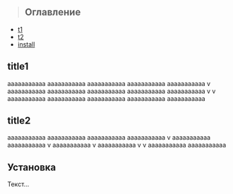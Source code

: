 > ## Оглавление  
- [t1](#title1)  
- [t2](#title2) 
- [install](#установка) 

## title1
aaaaaaaaaaa
aaaaaaaaaaa
aaaaaaaaaaa
aaaaaaaaaaa
aaaaaaaaaaa
v
aaaaaaaaaaa
aaaaaaaaaaa
aaaaaaaaaaa
aaaaaaaaaaa
aaaaaaaaaaa
v
v
aaaaaaaaaaa
aaaaaaaaaaa
aaaaaaaaaaa
aaaaaaaaaaa
aaaaaaaaaaa
## title2

aaaaaaaaaaa
aaaaaaaaaaa
aaaaaaaaaaa
aaaaaaaaaaa
v
aaaaaaaaaaa
aaaaaaaaaaa
v
aaaaaaaaaaa
v
aaaaaaaaaaa
v
v
aaaaaaaaaaa
aaaaaaaaaaa
## Установка
Текст...
